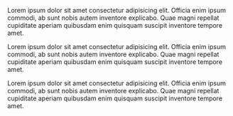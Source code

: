 Lorem ipsum dolor sit amet consectetur adipisicing elit. Officia enim ipsum commodi, ab sunt nobis autem inventore explicabo. Quae magni repellat cupiditate aperiam quibusdam enim quisquam suscipit inventore tempore amet.

Lorem ipsum dolor sit amet consectetur adipisicing elit. Officia enim ipsum commodi, ab sunt nobis autem inventore explicabo. Quae magni repellat cupiditate aperiam quibusdam enim quisquam suscipit inventore tempore amet.

Lorem ipsum dolor sit amet consectetur adipisicing elit. Officia enim ipsum commodi, ab sunt nobis autem inventore explicabo. Quae magni repellat cupiditate aperiam quibusdam enim quisquam suscipit inventore tempore amet.

<script setup lang="ts">
import Hello from './Hello.vue';
</script>

<Hello />
